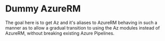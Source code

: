 # Dummy AzureRM

The goal here is to get Az and it's aliases to AzureRM behaving in such a manner as to allow a gradual transition to using the Az modules instead of AzureRM, without breaking existing Azure Pipelines.
